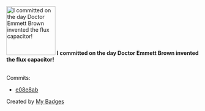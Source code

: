 <img src="https://my-badges.github.io/my-badges/delorean.png" alt="I committed on the day Doctor Emmett Brown invented the flux capacitor!" title="I committed on the day Doctor Emmett Brown invented the flux capacitor!" width="128">
<strong>I committed on the day Doctor Emmett Brown invented the flux capacitor!</strong>
<br><br>

Commits:

- <a href="https://github.com/Hyle-org/devhub-hyle/commit/e08e8ab190acc4e210dfc0cf25c8cf050ae2777d">e08e8ab</a>


Created by <a href="https://github.com/my-badges/my-badges">My Badges</a>